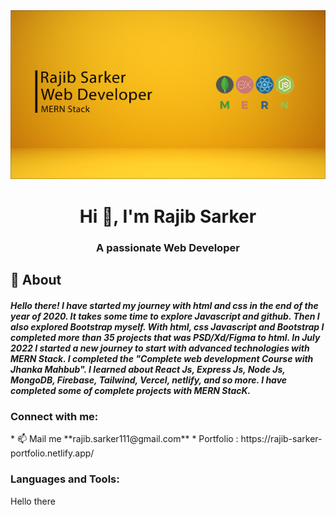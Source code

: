 <img src="/src/asssets/banner.png">
<h1 align="center">Hi 👋, I'm Rajib Sarker</h1>
<h3 align="center">A passionate Web Developer</h3>

## :dart: About ##
##### Hello there! I have started my journey with html and css in the end of the year of 2020. It takes some time to explore Javascript and github. Then I also explored Bootstrap myself. With html, css Javascript and Bootstrap I completed more than 35 projects that was PSD/Xd/Figma to html. In July 2022 I started a new journey to start with advanced technologies with MERN Stack. I completed the "Complete web development Course with Jhanka Mahbub". I learned about React Js, Express Js, Node Js, MongoDB, Firebase, Tailwind, Vercel, netlify, and so more. I have completed some of complete projects with MERN StacK. 

<h3 align="left">Connect with me:</h3>
* 📫 Mail me **rajib.sarker111@gmail.com**
* Portfolio : https://rajib-sarker-portfolio.netlify.app/

<p align="left">

</p>

<h3 align="left">Languages and Tools:</h3>
<div style="display: grid, border: 2px solid red, border-radius: 15px">
<p>Hello there</p>
</div>